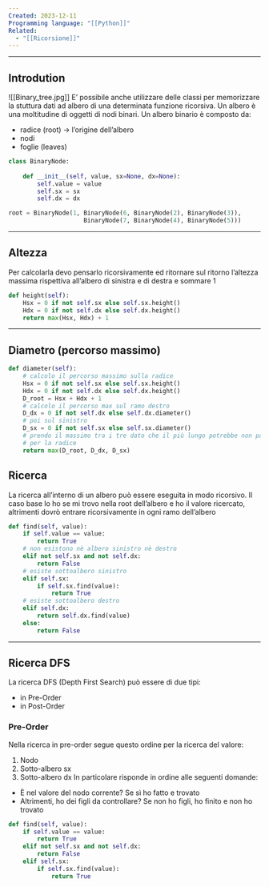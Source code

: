 ```yaml
---
Created: 2023-12-11
Programming language: "[[Python]]"
Related:
  - "[[Ricorsione]]"
---
```

---
## Introdution
![[Binary_tree.jpg]]
E’ possibile anche utilizzare delle classi per memorizzare la stuttura dati ad albero di una determinata funzione ricorsiva. Un albero è una moltitudine di oggetti di nodi binari.
Un albero binario è composto da:
- radice (root) → l’origine dell’albero
- nodi
- foglie (leaves)

```python
class BinaryNode:
	
	def __init__(self, value, sx=None, dx=None):
		self.value = value
		self.sx = sx
		self.dx = dx

root = BinaryNode(1, BinaryNode(6, BinaryNode(2), BinaryNode(3)),
					 BinaryNode(7, BinaryNode(4), BinaryNode(5)))
```

---
## Altezza
Per calcolarla devo pensarlo ricorsivamente ed ritornare sul ritorno l’altezza massima rispettiva all’albero di sinistra e di destra e sommare 1

```python
def height(self):
	Hsx = 0 if not self.sx else self.sx.height()
	Hdx = 0 if not self.dx else self.dx.height()
	return max(Hsx, Hdx) + 1
```

---
## Diametro (percorso massimo)

```python
def diameter(self):
	# calcolo il percorso massimo sulla radice
	Hsx = 0 if not self.sx else self.sx.height()
	Hdx = 0 if not self.dx else self.dx.height()
	D_root = Hsx + Hdx + 1
	# calcolo il percorso max sul ramo destro
	D_dx = 0 if not self.dx else self.dx.diameter()
	# poi sul sinistro
	D_sx = 0 if not self.sx else self.sx.diameter()
	# prendo il massimo tra i tre dato che il più lungo potrebbe non passare
	# per la radice
	return max(D_root, D_dx, D_sx)
```

## Ricerca
La ricerca all’interno di un albero può essere eseguita in modo ricorsivo. Il caso base lo ho se mi trovo nella root dell’albero e ho il valore ricercato, altrimenti dovrò entrare ricorsivamente in ogni ramo dell’albero

```python
def find(self, value):
	if self.value == value:
		return True
	# non esistono nè albero sinistro nè destro
	elif not self.sx and not self.dx:
		return False
	# esiste sottoalbero sinistro
	elif self.sx:
		if self.sx.find(value):
			return True
	# esiste sottoalbero destro
	elif self.dx:
		return self.dx.find(value)
	else:
		return False
```

---
## Ricerca DFS
La ricerca DFS (Depth First Search) può essere di due tipi:
- in Pre-Order
- in Post-Order
### Pre-Order
Nella ricerca in pre-order segue questo ordine per la ricerca del valore:
1. Nodo
2. Sotto-albero sx
3. Sotto-albero dx
In particolare risponde in ordine alle seguenti domande:
- È nel valore del nodo corrente? Se sì ho fatto e trovato
- Altrimenti, ho dei figli da controllare? Se non ho figli, ho finito e non ho trovato

```python
def find(self, value):
	if self.value == value:
		return True
	elif not self.sx and not self.dx:
		return False
	elif self.sx:
		if self.sx.find(value):
			return True

```